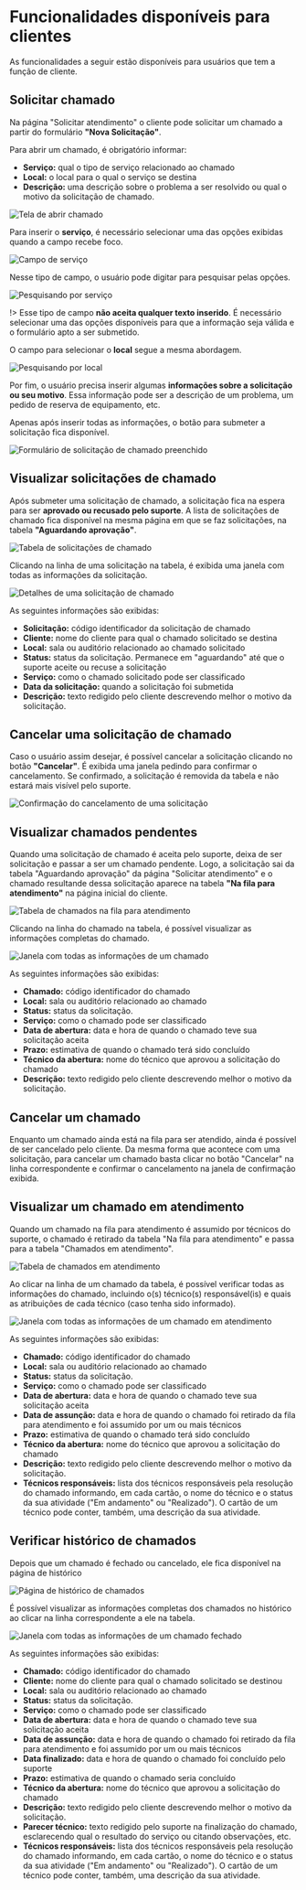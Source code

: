 # Funcionalidades disponíveis para clientes

As funcionalidades a seguir estão disponíveis para usuários que tem a função de cliente.

## Solicitar chamado

Na página "Solicitar atendimento" o cliente pode solicitar um chamado a partir do formulário **"Nova Solicitação"**.

Para abrir um chamado, é obrigatório informar:

- **Serviço:** qual o tipo de serviço relacionado ao chamado
- **Local:** o local para o qual o serviço se destina
- **Descrição:** uma descrição sobre o problema a ser resolvido ou qual o motivo da solicitação de chamado.

![Tela de abrir chamado](./_imgs/cliente-solicitar-chamado.png)

Para inserir o **serviço**, é necessário selecionar uma das opções exibidas quando a campo recebe foco.

![Campo de serviço](./_imgs/seleção-serviço.png)

Nesse tipo de campo, o usuário pode digitar para pesquisar pelas opções.

![Pesquisando por serviço](./_imgs/pesquisa-serviço.png)

!> Esse tipo de campo **não aceita qualquer texto inserido**. É necessário selecionar uma das opções disponíveis para que a informação seja válida e o formulário apto a ser submetido.

O campo para selecionar o **local** segue a mesma abordagem.

![Pesquisando por local](./_imgs/pesquisa-local.png)

Por fim, o usuário precisa inserir algumas **informações sobre a solicitação ou seu motivo**. Essa informação pode ser a descrição de um problema, um pedido de reserva de equipamento, etc.

Apenas após inserir todas as informações, o botão para submeter a solicitação fica disponível.

![Formulário de solicitação de chamado preenchido](./_imgs/cliente-solicitar-chamado-preenchido.png)

## Visualizar solicitações de chamado

Após submeter uma solicitação de chamado, a solicitação fica na espera para ser **aprovado ou recusado pelo suporte**. A lista de solicitações de chamado fica disponível na mesma página em que se faz solicitações, na tabela **"Aguardando aprovação"**.

![Tabela de solicitações de chamado](./_imgs/cliente-solicitações-chamado.png)

Clicando na linha de uma solicitação na tabela, é exibida uma janela com todas as informações da solicitação.

![Detalhes de uma solicitação de chamado](./_imgs/detalhes-solicitação.png)

As seguintes informações são exibidas:

- **Solicitação:** código identificador da solicitação de chamado
- **Cliente:** nome do cliente para qual o chamado solicitado se destina
- **Local:** sala ou auditório relacionado ao chamado solicitado
- **Status:** status da solicitação. Permanece em "aguardando" até que o suporte aceite ou recuse a solicitação
- **Serviço:** como o chamado solicitado pode ser classificado
- **Data da solicitação:** quando a solicitação foi submetida
- **Descrição:** texto redigido pelo cliente descrevendo melhor o motivo da solicitação.

## Cancelar uma solicitação de chamado

Caso o usuário assim desejar, é possível cancelar a solicitação clicando no botão **"Cancelar"**. É exibida uma janela pedindo para confirmar o cancelamento. Se confirmado, a solicitação é removida da tabela e não estará mais visível pelo suporte.

![Confirmação do cancelamento de uma solicitação](./_imgs/cliente-confirmar-cancelar-solicitação.png)

## Visualizar chamados pendentes

Quando uma solicitação de chamado é aceita pelo suporte, deixa de ser solicitação e passar a ser um chamado pendente. Logo, a solicitação sai da tabela "Aguardando aprovação" da página "Solicitar atendimento" e o chamado resultande dessa solicitação aparece na tabela **"Na fila para atendimento"** na página inicial do cliente.

![Tabela de chamados na fila para atendimento](./_imgs/cliente-tabela-chamados-pendentes.png)

Clicando na linha do chamado na tabela, é possível visualizar as informações completas do chamado.

![Janela com todas as informações de um chamado](./_imgs/detalhes-chamado.png)

As seguintes informações são exibidas:

- **Chamado:** código identificador do chamado
- **Local:** sala ou auditório relacionado ao chamado
- **Status:** status da solicitação.
- **Serviço:** como o chamado pode ser classificado
- **Data de abertura:** data e hora de quando o chamado teve sua solicitação aceita
- **Prazo:** estimativa de quando o chamado terá sido concluído
- **Técnico da abertura:** nome do técnico que aprovou a solicitação do chamado
- **Descrição:** texto redigido pelo cliente descrevendo melhor o motivo da solicitação.

## Cancelar um chamado

Enquanto um chamado ainda está na fila para ser atendido, ainda é possível de ser cancelado pelo cliente. Da mesma forma que acontece com uma solicitação, para cancelar um chamado basta clicar no botão "Cancelar" na linha correspondente e confirmar o cancelamento na janela de confirmação exibida.

## Visualizar um chamado em atendimento

Quando um chamado na fila para atendimento é assumido por técnicos do suporte, o chamado é retirado da tabela "Na fila para atendimento" e passa para a tabela "Chamados em atendimento".

![Tabela de chamados em atendimento](./_imgs/cliente-tabela-chamado-em-andamento.png)

Ao clicar na linha de um chamado da tabela, é possível verificar todas as informações do chamado, incluindo o(s) técnico(s) responsável(is) e quais as atribuições de cada técnico (caso tenha sido informado).

![Janela com todas as informações de um chamado em atendimento](./_imgs/detalhes-chamado-em-andamento.png)

As seguintes informações são exibidas:

- **Chamado:** código identificador do chamado
- **Local:** sala ou auditório relacionado ao chamado
- **Status:** status da solicitação.
- **Serviço:** como o chamado pode ser classificado
- **Data de abertura:** data e hora de quando o chamado teve sua solicitação aceita
- **Data de assunção:** data e hora de quando o chamado foi retirado da fila para atendimento e foi assumido por um ou mais técnicos
- **Prazo:** estimativa de quando o chamado terá sido concluído
- **Técnico da abertura:** nome do técnico que aprovou a solicitação do chamado
- **Descrição:** texto redigido pelo cliente descrevendo melhor o motivo da solicitação.
- **Técnicos responsáveis:** lista dos técnicos responsáveis pela resolução do chamado informando, em cada cartão, o nome do técnico e o status da sua atividade ("Em andamento" ou "Realizado"). O cartão de um técnico pode conter, também, uma descrição da sua atividade.

## Verificar histórico de chamados

Depois que um chamado é fechado ou cancelado, ele fica disponível na página de histórico

![Página de histórico de chamados](./_imgs/cliente-histórico.png)

É possível visualizar as informações completas dos chamados no histórico ao clicar na linha correspondente a ele na tabela.

![Janela com todas as informações de um chamado fechado](./_imgs/detalhes-chamado-fechado.png)

As seguintes informações são exibidas:

- **Chamado:** código identificador do chamado
- **Cliente:** nome do cliente para qual o chamado solicitado se destinou
- **Local:** sala ou auditório relacionado ao chamado
- **Status:** status da solicitação.
- **Serviço:** como o chamado pode ser classificado
- **Data de abertura:** data e hora de quando o chamado teve sua solicitação aceita
- **Data de assunção:** data e hora de quando o chamado foi retirado da fila para atendimento e foi assumido por um ou mais técnicos
- **Data finalizado:** data e hora de quando o chamado foi concluído pelo suporte
- **Prazo:** estimativa de quando o chamado seria concluído
- **Técnico da abertura:** nome do técnico que aprovou a solicitação do chamado
- **Descrição:** texto redigido pelo cliente descrevendo melhor o motivo da solicitação.
- **Parecer técnico:** texto redigido pelo suporte na finalização do chamado, esclarecendo qual o resultado do serviço ou citando observações, etc.
- **Técnicos responsáveis:** lista dos técnicos responsáveis pela resolução do chamado informando, em cada cartão, o nome do técnico e o status da sua atividade ("Em andamento" ou "Realizado"). O cartão de um técnico pode conter, também, uma descrição da sua atividade.

